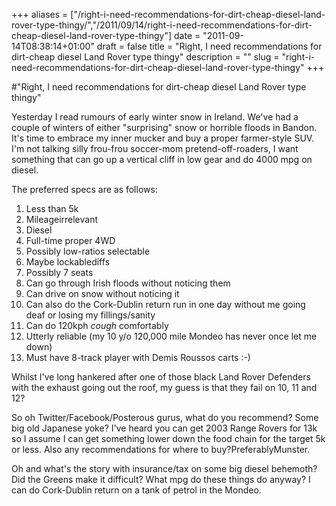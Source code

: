 +++
aliases = ["/right-i-need-recommendations-for-dirt-cheap-diesel-land-rover-type-thingy/","/2011/09/14/right-i-need-recommendations-for-dirt-cheap-diesel-land-rover-type-thingy"]
date = "2011-09-14T08:38:14+01:00"
draft = false
title = "Right, I need recommendations for dirt-cheap diesel Land Rover type thingy"
description = ""
slug = "right-i-need-recommendations-for-dirt-cheap-diesel-land-rover-type-thingy"
+++

#"Right, I need recommendations for dirt-cheap diesel Land Rover type thingy"


 Yesterday I read rumours of early winter snow in Ireland. We&#39;ve had a couple of winters of either &quot;surprising&quot; snow or horrible floods in Bandon. It&#39;s time to embrace my inner mucker and buy a proper farmer-style SUV. I&#39;m not talking silly frou-frou soccer-mom pretend-off-roaders, I want something that can go up a vertical cliff in low gear and do 4000 mpg on diesel.<br /> <p /><div>The preferred specs are as follows:</div><div><ol><li>Less than 5k</li><li>Mileageirrelevant</li><li>Diesel</li><li>Full-time proper 4WD</li><li>Possibly low-ratios selectable</li><li>Maybe lockablediffs</li> <li>Possibly 7 seats</li><li>Can go through Irish floods without noticing them</li><li>Can drive on snow without noticing it</li><li>Can also do the Cork-Dublin return run in one day without me going deaf or losing my fillings/sanity</li> <li>Can do 120kph *cough* comfortably</li><li>Utterly reliable (my 10 y/o 120,000 mile Mondeo has never once let me down)</li><li>Must have 8-track player with Demis Roussos carts :-)</li></ol><div>Whilst I&#39;ve long hankered after one of those black Land Rover Defenders with the exhaust going out the roof, my guess is that they fail on 10, 11 and 12?</div> </div><p /><div>So oh Twitter/Facebook/Posterous gurus, what do you recommend? Some big old Japanese yoke? I&#39;ve heard you can get 2003 Range Rovers for 13k so I assume I can get something lower down the food chain for the target 5k or less. Also any recommendations for where to buy?PreferablyMunster.</div> <p /><div>Oh and what&#39;s the story with insurance/tax on some big diesel behemoth? Did the Greens make it difficult? What mpg do these things do anyway? I can do Cork-Dublin return on a tank of petrol in the Mondeo.</div>
 